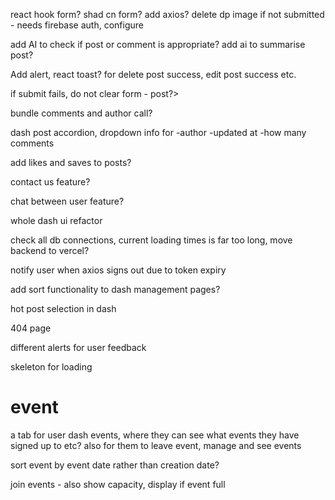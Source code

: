 react hook form?
shad cn form?
add axios?
delete dp image if not submitted - needs firebase auth, configure

add AI to check if post or comment is appropriate?
add ai to summarise post?

Add alert, react toast? for delete post success, edit post success etc.

if submit fails, do not clear form - post?>

bundle comments and author call?

dash post accordion, dropdown info for
-author
-updated at
-how many comments

add likes and saves to posts?

contact us feature?

chat between user feature?

whole dash ui refactor

check all db connections, current loading times is far too long, move backend to vercel?

notify user when axios signs out due to token expiry

add sort functionality to dash management pages?

hot post selection in dash

404 page

different alerts for user feedback

skeleton for loading

# event

a tab for user dash events, where they can see what events they have signed up to etc? also for them to leave event, manage and see events

sort event by event date rather than creation date?

join events - also show capacity, display if event full
